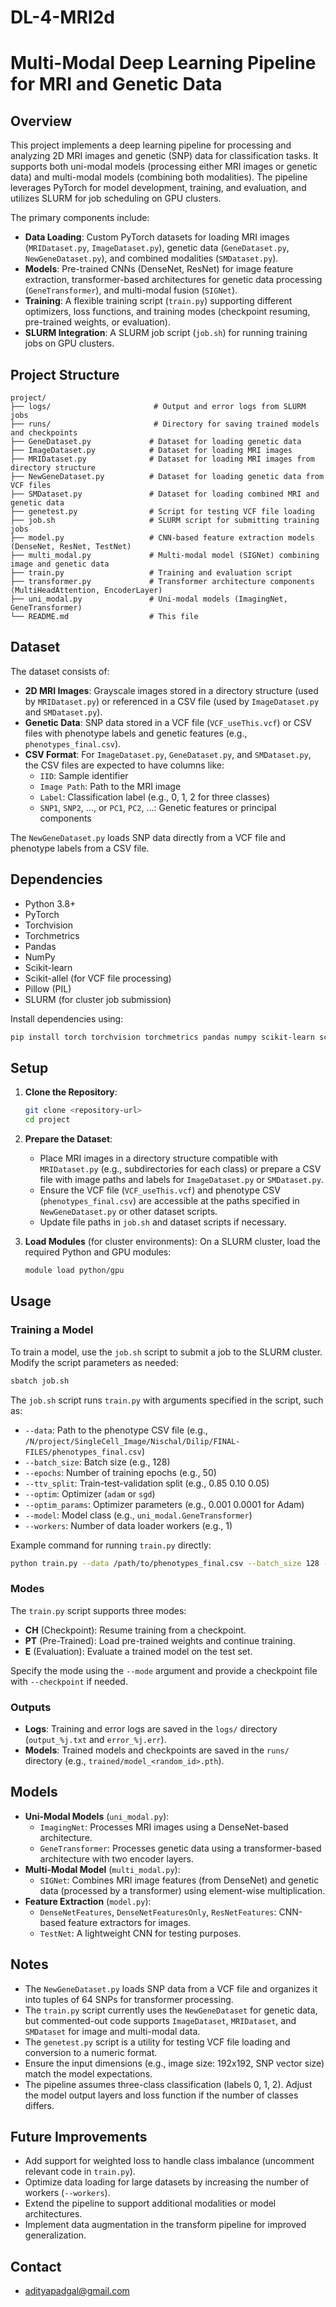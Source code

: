 # DL-4-MRI2d

# Multi-Modal Deep Learning Pipeline for MRI and Genetic Data

## Overview
This project implements a deep learning pipeline for processing and analyzing 2D MRI images and genetic (SNP) data for classification tasks. It supports both uni-modal models (processing either MRI images or genetic data) and multi-modal models (combining both modalities). The pipeline leverages PyTorch for model development, training, and evaluation, and utilizes SLURM for job scheduling on GPU clusters.

The primary components include:
- **Data Loading**: Custom PyTorch datasets for loading MRI images (`MRIDataset.py`, `ImageDataset.py`), genetic data (`GeneDataset.py`, `NewGeneDataset.py`), and combined modalities (`SMDataset.py`).
- **Models**: Pre-trained CNNs (DenseNet, ResNet) for image feature extraction, transformer-based architectures for genetic data processing (`GeneTransformer`), and multi-modal fusion (`SIGNet`).
- **Training**: A flexible training script (`train.py`) supporting different optimizers, loss functions, and training modes (checkpoint resuming, pre-trained weights, or evaluation).
- **SLURM Integration**: A SLURM job script (`job.sh`) for running training jobs on GPU clusters.

## Project Structure
```
project/
├── logs/                       # Output and error logs from SLURM jobs
├── runs/                       # Directory for saving trained models and checkpoints
├── GeneDataset.py             # Dataset for loading genetic data
├── ImageDataset.py            # Dataset for loading MRI images
├── MRIDataset.py              # Dataset for loading MRI images from directory structure
├── NewGeneDataset.py          # Dataset for loading genetic data from VCF files
├── SMDataset.py               # Dataset for loading combined MRI and genetic data
├── genetest.py                # Script for testing VCF file loading
├── job.sh                     # SLURM script for submitting training jobs
├── model.py                   # CNN-based feature extraction models (DenseNet, ResNet, TestNet)
├── multi_modal.py             # Multi-modal model (SIGNet) combining image and genetic data
├── train.py                   # Training and evaluation script
├── transformer.py             # Transformer architecture components (MultiHeadAttention, EncoderLayer)
├── uni_modal.py               # Uni-modal models (ImagingNet, GeneTransformer)
└── README.md                  # This file
```

## Dataset
The dataset consists of:
- **2D MRI Images**: Grayscale images stored in a directory structure (used by `MRIDataset.py`) or referenced in a CSV file (used by `ImageDataset.py` and `SMDataset.py`).
- **Genetic Data**: SNP data stored in a VCF file (`VCF_useThis.vcf`) or CSV files with phenotype labels and genetic features (e.g., `phenotypes_final.csv`).
- **CSV Format**: For `ImageDataset.py`, `GeneDataset.py`, and `SMDataset.py`, the CSV files are expected to have columns like:
  - `IID`: Sample identifier
  - `Image Path`: Path to the MRI image
  - `Label`: Classification label (e.g., 0, 1, 2 for three classes)
  - `SNP1`, `SNP2`, ..., or `PC1`, `PC2`, ...: Genetic features or principal components

The `NewGeneDataset.py` loads SNP data directly from a VCF file and phenotype labels from a CSV file.

## Dependencies
- Python 3.8+
- PyTorch
- Torchvision
- Torchmetrics
- Pandas
- NumPy
- Scikit-learn
- Scikit-allel (for VCF file processing)
- Pillow (PIL)
- SLURM (for cluster job submission)

Install dependencies using:
```bash
pip install torch torchvision torchmetrics pandas numpy scikit-learn scikit-allel pillow
```

## Setup
1. **Clone the Repository**:
   ```bash
   git clone <repository-url>
   cd project
   ```

2. **Prepare the Dataset**:
   - Place MRI images in a directory structure compatible with `MRIDataset.py` (e.g., subdirectories for each class) or prepare a CSV file with image paths and labels for `ImageDataset.py` or `SMDataset.py`.
   - Ensure the VCF file (`VCF_useThis.vcf`) and phenotype CSV (`phenotypes_final.csv`) are accessible at the paths specified in `NewGeneDataset.py` or other dataset scripts.
   - Update file paths in `job.sh` and dataset scripts if necessary.

3. **Load Modules** (for cluster environments):
   On a SLURM cluster, load the required Python and GPU modules:
   ```bash
   module load python/gpu
   ```

## Usage
### Training a Model
To train a model, use the `job.sh` script to submit a job to the SLURM cluster. Modify the script parameters as needed:
```bash
sbatch job.sh
```

The `job.sh` script runs `train.py` with arguments specified in the script, such as:
- `--data`: Path to the phenotype CSV file (e.g., `/N/project/SingleCell_Image/Nischal/Dilip/FINAL-FILES/phenotypes_final.csv`)
- `--batch_size`: Batch size (e.g., 128)
- `--epochs`: Number of training epochs (e.g., 50)
- `--ttv_split`: Train-test-validation split (e.g., 0.85 0.10 0.05)
- `--optim`: Optimizer (`adam` or `sgd`)
- `--optim_params`: Optimizer parameters (e.g., 0.001 0.0001 for Adam)
- `--model`: Model class (e.g., `uni_modal.GeneTransformer`)
- `--workers`: Number of data loader workers (e.g., 1)

Example command for running `train.py` directly:
```bash
python train.py --data /path/to/phenotypes_final.csv --batch_size 128 --epochs 50 --ttv_split 0.85 0.10 0.05 --optim adam --optim_params 0.001 0.0001 --model uni_modal.GeneTransformer --workers 1
```

### Modes
The `train.py` script supports three modes:
- **CH** (Checkpoint): Resume training from a checkpoint.
- **PT** (Pre-Trained): Load pre-trained weights and continue training.
- **E** (Evaluation): Evaluate a trained model on the test set.

Specify the mode using the `--mode` argument and provide a checkpoint file with `--checkpoint` if needed.

### Outputs
- **Logs**: Training and error logs are saved in the `logs/` directory (`output_%j.txt` and `error_%j.err`).
- **Models**: Trained models and checkpoints are saved in the `runs/` directory (e.g., `trained/model_<random_id>.pth`).

## Models
- **Uni-Modal Models** (`uni_modal.py`):
  - `ImagingNet`: Processes MRI images using a DenseNet-based architecture.
  - `GeneTransformer`: Processes genetic data using a transformer-based architecture with two encoder layers.
- **Multi-Modal Model** (`multi_modal.py`):
  - `SIGNet`: Combines MRI image features (from DenseNet) and genetic data (processed by a transformer) using element-wise multiplication.
- **Feature Extraction** (`model.py`):
  - `DenseNetFeatures`, `DenseNetFeaturesOnly`, `ResNetFeatures`: CNN-based feature extractors for images.
  - `TestNet`: A lightweight CNN for testing purposes.

## Notes
- The `NewGeneDataset.py` loads SNP data from a VCF file and organizes it into tuples of 64 SNPs for transformer processing.
- The `train.py` script currently uses the `NewGeneDataset` for genetic data, but commented-out code supports `ImageDataset`, `MRIDataset`, and `SMDataset` for image and multi-modal data.
- The `genetest.py` script is a utility for testing VCF file loading and conversion to a numeric format.
- Ensure the input dimensions (e.g., image size: 192x192, SNP vector size) match the model expectations.
- The pipeline assumes three-class classification (labels 0, 1, 2). Adjust the model output layers and loss function if the number of classes differs.

## Future Improvements
- Add support for weighted loss to handle class imbalance (uncomment relevant code in `train.py`).
- Optimize data loading for large datasets by increasing the number of workers (`--workers`).
- Extend the pipeline to support additional modalities or model architectures.
- Implement data augmentation in the transform pipeline for improved generalization.

## Contact
- adityapadgal@gmail.com
